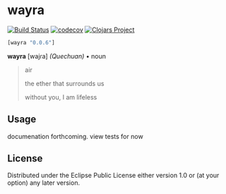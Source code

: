 # wayra
[![Build Status](https://travis-ci.org/mitchdzugan/wayra.svg?branch=master)](https://travis-ci.org/mitchdzugan/wayra)
[![codecov](https://codecov.io/gh/mitchdzugan/wayra/branch/master/graph/badge.svg)](https://codecov.io/gh/mitchdzugan/wayra)
[![Clojars Project](https://img.shields.io/clojars/v/wayra.svg)](https://clojars.org/wayra)

```clj
[wayra "0.0.6"]
```

**wayra** [wajɾa] *(Quechuan)* • noun
> air
> 
> the ether that surrounds us
> 
> without you, I am lifeless

## Usage

documenation forthcoming. view tests for now

## License

Distributed under the Eclipse Public License either version 1.0 or (at
your option) any later version.
